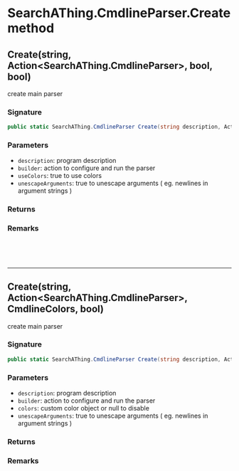 # SearchAThing.CmdlineParser.Create method
## Create(string, Action<SearchAThing.CmdlineParser>, bool, bool)
create main parser

### Signature
```csharp
public static SearchAThing.CmdlineParser Create(string description, Action<SearchAThing.CmdlineParser> builder, bool useColors = True, bool unescapeArguments = False)
```
### Parameters
- `description`: program description
- `builder`: action to configure and run the parser
- `useColors`: true to use colors
- `unescapeArguments`: true to unescape arguments ( eg. newlines in argument strings )

### Returns

### Remarks


<p>&nbsp;</p>
<p>&nbsp;</p>
<hr/>

## Create(string, Action<SearchAThing.CmdlineParser>, CmdlineColors, bool)
create main parser

### Signature
```csharp
public static SearchAThing.CmdlineParser Create(string description, Action<SearchAThing.CmdlineParser> builder, CmdlineColors colors, bool unescapeArguments)
```
### Parameters
- `description`: program description
- `builder`: action to configure and run the parser
- `colors`: custom color object or null to disable
- `unescapeArguments`: true to unescape arguments ( eg. newlines in argument strings )

### Returns

### Remarks


